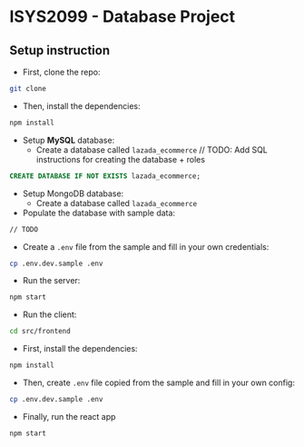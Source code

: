 # ISYS2099 - Database Project

## Setup instruction

- First, clone the repo:

```bash
git clone
```

- Then, install the dependencies:

```bash
npm install
```

- Setup **MySQL** database:
  - Create a database called `lazada_ecommerce`
    // TODO: Add SQL instructions for creating the database + roles

```SQL
CREATE DATABASE IF NOT EXISTS lazada_ecommerce;
```

- Setup MongoDB database:
  - Create a database called `lazada_ecommerce`
- Populate the database with sample data:

```bash
// TODO
```

- Create a `.env` file from the sample and fill in your own credentials:

```bash
cp .env.dev.sample .env
```

- Run the server:

```bash
npm start
```

- Run the client:

```bash
cd src/frontend
```

- First, install the dependencies:

```bash
npm install
```

- Then, create `.env` file copied from the sample and fill in your own config:

```bash
cp .env.dev.sample .env
```

- Finally, run the react app

```bash
npm start
```
